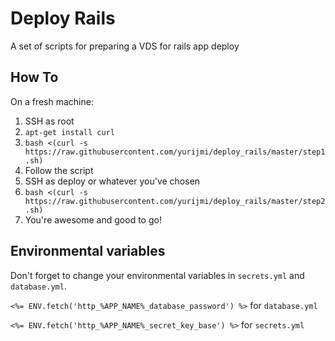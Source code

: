 # Deploy Rails
A set of scripts for preparing a VDS for rails app deploy

## How To

On a fresh machine:

1. SSH as root
2. ```apt-get install curl```
3. ```bash <(curl -s https://raw.githubusercontent.com/yurijmi/deploy_rails/master/step1.sh)```
4. Follow the script
5. SSH as deploy or whatever you've chosen
6. ```bash <(curl -s https://raw.githubusercontent.com/yurijmi/deploy_rails/master/step2.sh)```
7. You're awesome and good to go!

## Environmental variables

Don't forget to change your environmental variables in ```secrets.yml``` and ```database.yml```.

```<%= ENV.fetch('http_%APP_NAME%_database_password') %>``` for ```database.yml```

```<%= ENV.fetch('http_%APP_NAME%_secret_key_base') %>``` for ```secrets.yml```

